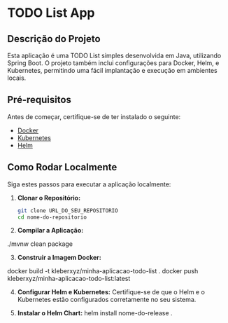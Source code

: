 # TODO List App

## Descrição do Projeto

Esta aplicação é uma TODO List simples desenvolvida em Java, utilizando Spring Boot. O projeto também inclui configurações para Docker, Helm, e Kubernetes, permitindo uma fácil implantação e execução em ambientes locais.

## Pré-requisitos

Antes de começar, certifique-se de ter instalado o seguinte:

- [Docker](https://www.docker.com/products/docker-desktop)
- [Kubernetes](https://kubernetes.io/docs/setup/)
- [Helm](https://helm.sh/docs/intro/install/)

## Como Rodar Localmente

Siga estes passos para executar a aplicação localmente:

1. **Clonar o Repositório:**
   ```bash
   git clone URL_DO_SEU_REPOSITORIO
   cd nome-do-repositorio

2. **Compilar a Aplicação:**

./mvnw clean package

3. **Construir a Imagem Docker:**

docker build -t kleberxyz/minha-aplicacao-todo-list .
docker push kleberxyz/minha-aplicacao-todo-list:latest

4. **Configurar Helm e Kubernetes:**
Certifique-se de que o Helm e o Kubernetes estão configurados corretamente no seu sistema.

5. **Instalar o Helm Chart:**
helm install nome-do-release .

